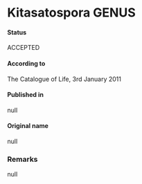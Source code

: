 Kitasatospora GENUS
=======

#### Status
ACCEPTED

#### According to
The Catalogue of Life, 3rd January 2011

#### Published in
null

#### Original name
null

### Remarks
null
